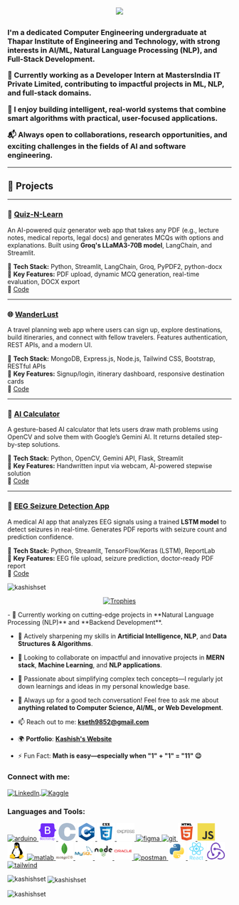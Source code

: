 <h1 align="center">
    <img src="https://readme-typing-svg.herokuapp.com/?font=Righteous&size=35&center=true&vCenter=true&width=500&height=70&duration=4000&lines=Hi+There!+👋;+I'm+KASHISH+SETH!;" />
</h1>



<h3 align="left">

I'm a dedicated Computer Engineering undergraduate at <b>Thapar Institute of Engineering and Technology</b>, with strong interests in <b>AI/ML</b>, <b>Natural Language Processing (NLP)</b>, and <b>Full-Stack Development</b>.

💼 Currently working as a <b>Developer Intern</b> at <b>MastersIndia IT Private Limited</b>, contributing to impactful projects in ML, NLP, and full-stack domains.

🚀 I enjoy building intelligent, real-world systems that combine smart algorithms with practical, user-focused applications.

📬 Always open to collaborations, research opportunities, and exciting challenges in the fields of AI and software engineering.

</h3>




---

## 📌 Projects

---

### 🧠 [Quiz-N-Learn](https://github.com/KAsHiSHSET/QUIZ_N_LEARN_project)

An AI-powered quiz generator web app that takes any PDF (e.g., lecture notes, medical reports, legal docs) and generates MCQs with options and explanations. Built using **Groq's LLaMA3-70B model**, LangChain, and Streamlit.

🔹 **Tech Stack:** Python, Streamlit, LangChain, Groq, PyPDF2, python-docx  
🔹 **Key Features:** PDF upload, dynamic MCQ generation, real-time evaluation, DOCX export  
🔗 [Code](https://github.com/KAsHiSHSET/QUIZ_N_LEARN_project)

---

### 🌐 [WanderLust](https://wanderlust-1upa.onrender.com/signup)

A travel planning web app where users can sign up, explore destinations, build itineraries, and connect with fellow travelers. Features authentication, REST APIs, and a modern UI.

🔹 **Tech Stack:** MongoDB, Express.js, Node.js, Tailwind CSS, Bootstrap, RESTful APIs  
🔹 **Key Features:** Signup/login, itinerary dashboard, responsive destination cards  
🔗 [Code](https://github.com/KAsHiSHSET/Wanderlust_website)

---

### 🧮 [AI Calculator](https://github.com/KAsHiSHSET/AI_Calulator)

A gesture-based AI calculator that lets users draw math problems using OpenCV and solve them with Google’s Gemini AI. It returns detailed step-by-step solutions.

🔹 **Tech Stack:** Python, OpenCV, Gemini API, Flask, Streamlit  
🔹 **Key Features:** Handwritten input via webcam, AI-powered stepwise solution  
🔗 [Code](https://github.com/KAsHiSHSET/AI_Calulator)

---

### 🧬 [EEG Seizure Detection App](https://seizurelstm-kashishsethpersonalapp.streamlit.app/)

A medical AI app that analyzes EEG signals using a trained **LSTM model** to detect seizures in real-time. Generates PDF reports with seizure count and prediction confidence.

🔹 **Tech Stack:** Python, Streamlit, TensorFlow/Keras (LSTM), ReportLab  
🔹 **Key Features:** EEG file upload, seizure prediction, doctor-ready PDF report  
🔗 [Code](https://github.com/KAsHiSHSET/EEG_seizure_lstm)

<p align="left">
  <img src="https://komarev.com/ghpvc/?username=kashishset&label=Profile%20views&color=0e75b6&style=flat" alt="kashishset" />
</p>

<p align="center">
  <a href="https://github.com/ryo-ma/github-profile-trophy">
    <img src="https://github-profile-trophy.vercel.app/?username=kashishset&theme=radical" alt="Trophies" />
  </a>
</p>
- 🔭 Currently working on cutting-edge projects in **Natural Language Processing (NLP)** and **Backend Development**.
  
- 🌱 Actively sharpening my skills in **Artificial Intelligence, NLP**, and **Data Structures & Algorithms**.

- 👯 Looking to collaborate on impactful and innovative projects in **MERN stack**, **Machine Learning**, and **NLP applications**.

- 📝 Passionate about simplifying complex tech concepts—I regularly jot down learnings and ideas in my personal knowledge base.

- 💬 Always up for a good tech conversation! Feel free to ask me about **anything related to Computer Science, AI/ML, or Web Development**.

- 📫 Reach out to me: **kseth9852@gmail.com**
  
- 🌍 **Portfolio**: **[Kashish's Website](https://kashish-seth-p5zqq2a.gamma.site/)**

- ⚡ Fun Fact: **Math is easy—especially when "1" + "1" = "11" 😉**

<h3 align="left">Connect with me:</h3>
<p align="left">
  <a href="https://linkedin.com/in/kashish-seth-6097182bb" target="blank">
    <img align="center" src="https://raw.githubusercontent.com/rahuldkjain/github-profile-readme-generator/master/src/images/icons/Social/linked-in-alt.svg" alt="LinkedIn" height="30" width="40" />
  </a>
  <a href="https://www.kaggle.com/kashishsethhhh" target="blank">
    <img align="center" src="https://www.vectorlogo.zone/logos/kaggle/kaggle-icon.svg" alt="Kaggle" height="30" width="40" />
  </a>
</p>


<h3 align="left">Languages and Tools:</h3>
<p align="left"> <a href="https://www.arduino.cc/" target="_blank" rel="noreferrer"> <img src="https://cdn.worldvectorlogo.com/logos/arduino-1.svg" alt="arduino" width="40" height="40"/> </a> <a href="https://getbootstrap.com" target="_blank" rel="noreferrer"> <img src="https://raw.githubusercontent.com/devicons/devicon/master/icons/bootstrap/bootstrap-plain-wordmark.svg" alt="bootstrap" width="40" height="40"/> </a> <a href="https://www.cprogramming.com/" target="_blank" rel="noreferrer"> <img src="https://raw.githubusercontent.com/devicons/devicon/master/icons/c/c-original.svg" alt="c" width="40" height="40"/> </a> <a href="https://www.w3schools.com/cpp/" target="_blank" rel="noreferrer"> <img src="https://raw.githubusercontent.com/devicons/devicon/master/icons/cplusplus/cplusplus-original.svg" alt="cplusplus" width="40" height="40"/> </a> <a href="https://www.w3schools.com/css/" target="_blank" rel="noreferrer"> <img src="https://raw.githubusercontent.com/devicons/devicon/master/icons/css3/css3-original-wordmark.svg" alt="css3" width="40" height="40"/> </a> <a href="https://expressjs.com" target="_blank" rel="noreferrer"> <img src="https://raw.githubusercontent.com/devicons/devicon/master/icons/express/express-original-wordmark.svg" alt="express" width="40" height="40"/> </a> <a href="https://www.figma.com/" target="_blank" rel="noreferrer"> <img src="https://www.vectorlogo.zone/logos/figma/figma-icon.svg" alt="figma" width="40" height="40"/> </a> <a href="https://git-scm.com/" target="_blank" rel="noreferrer"> <img src="https://www.vectorlogo.zone/logos/git-scm/git-scm-icon.svg" alt="git" width="40" height="40"/> </a> <a href="https://www.w3.org/html/" target="_blank" rel="noreferrer"> <img src="https://raw.githubusercontent.com/devicons/devicon/master/icons/html5/html5-original-wordmark.svg" alt="html5" width="40" height="40"/> </a> <a href="https://developer.mozilla.org/en-US/docs/Web/JavaScript" target="_blank" rel="noreferrer"> <img src="https://raw.githubusercontent.com/devicons/devicon/master/icons/javascript/javascript-original.svg" alt="javascript" width="40" height="40"/> </a> <a href="https://www.linux.org/" target="_blank" rel="noreferrer"> <img src="https://raw.githubusercontent.com/devicons/devicon/master/icons/linux/linux-original.svg" alt="linux" width="40" height="40"/> </a> <a href="https://www.mathworks.com/" target="_blank" rel="noreferrer"> <img src="https://upload.wikimedia.org/wikipedia/commons/2/21/Matlab_Logo.png" alt="matlab" width="40" height="40"/> </a> <a href="https://www.mongodb.com/" target="_blank" rel="noreferrer"> <img src="https://raw.githubusercontent.com/devicons/devicon/master/icons/mongodb/mongodb-original-wordmark.svg" alt="mongodb" width="40" height="40"/> </a> <a href="https://www.mysql.com/" target="_blank" rel="noreferrer"> <img src="https://raw.githubusercontent.com/devicons/devicon/master/icons/mysql/mysql-original-wordmark.svg" alt="mysql" width="40" height="40"/> </a> <a href="https://nodejs.org" target="_blank" rel="noreferrer"> <img src="https://raw.githubusercontent.com/devicons/devicon/master/icons/nodejs/nodejs-original-wordmark.svg" alt="nodejs" width="40" height="40"/> </a> <a href="https://www.oracle.com/" target="_blank" rel="noreferrer"> <img src="https://raw.githubusercontent.com/devicons/devicon/master/icons/oracle/oracle-original.svg" alt="oracle" width="40" height="40"/> </a> <a href="https://postman.com" target="_blank" rel="noreferrer"> <img src="https://www.vectorlogo.zone/logos/getpostman/getpostman-icon.svg" alt="postman" width="40" height="40"/> </a> <a href="https://www.python.org" target="_blank" rel="noreferrer"> <img src="https://raw.githubusercontent.com/devicons/devicon/master/icons/python/python-original.svg" alt="python" width="40" height="40"/> </a> <a href="https://reactjs.org/" target="_blank" rel="noreferrer"> <img src="https://raw.githubusercontent.com/devicons/devicon/master/icons/react/react-original-wordmark.svg" alt="react" width="40" height="40"/> </a> <a href="https://redux.js.org" target="_blank" rel="noreferrer"> <img src="https://raw.githubusercontent.com/devicons/devicon/master/icons/redux/redux-original.svg" alt="redux" width="40" height="40"/> </a> <a href="https://tailwindcss.com/" target="_blank" rel="noreferrer"> <img src="https://www.vectorlogo.zone/logos/tailwindcss/tailwindcss-icon.svg" alt="tailwind" width="40" height="40"/> </a> </p>

<p><img align="left" src="https://github-readme-stats.vercel.app/api/top-langs?username=kashishset&show_icons=true&locale=en&layout=compact" alt="kashishset" /></p>

<p>&nbsp;<img align="center" src="https://github-readme-stats.vercel.app/api?username=kashishset&show_icons=true&locale=en" alt="kashishset" /></p>

<p><img align="center" src="https://github-readme-streak-stats.herokuapp.com/?user=kashishset&" alt="kashishset" /></p>
